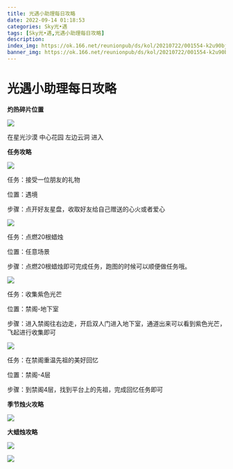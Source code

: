 ```yaml
---
title: 光遇小助理每日攻略
date: 2022-09-14 01:18:53
categories: Sky光•遇
tags: [Sky光•遇,光遇小助理每日攻略]
description: 
index_img: https://ok.166.net/reunionpub/ds/kol/20210722/001554-k2u90bj7ay.png?imageView&thumbnail=600x0&type=jpg
banner_img: https://ok.166.net/reunionpub/ds/kol/20210722/001554-k2u90bj7ay.png?imageView&thumbnail=600x0&type=jpg
---
```

# 光遇小助理每日攻略
**灼热碎片位置**

![](https://img.166.net/reunionpub/ds/kol/20220810/002837-7zyqtbfn4i.jpeg)

在星光沙漠 中心花园 左边云洞 进入

  

 **任务攻略**

![](https://img.166.net/reunionpub/ds/kol/20220914/001046-j59g4nobqc.png)

任务：接受一位朋友的礼物

位置：遇境

步骤：点开好友星盘，收取好友给自己赠送的心火或者爱心

![](https://img.166.net/reunionpub/ds/kol/20220914/001126-snavke2m9t.png)

任务：点燃20根蜡烛

位置：任意场景

步骤：点燃20根蜡烛即可完成任务，跑图的时候可以顺便做任务哦。

![](https://img.166.net/reunionpub/ds/kol/20220909/000943-qrpsz9dh4m.png)

任务：收集紫色光芒

位置：禁阁-地下室

步骤：进入禁阁往右边走，开启双人门进入地下室，通道出来可以看到紫色光芒，飞起进行收集即可

![](https://img.166.net/reunionpub/ds/kol/20220914/001444-nbqc9svp8k.png)

任务：在禁阁重温先祖的美好回忆

位置：禁阁-4层

步骤：到禁阁4层，找到平台上的先祖，完成回忆任务即可

 **季节烛火攻略**

![](https://img.166.net/reunionpub/ds/kol/20220914/001252-rvki4e023z.png)

  

 **大蜡烛攻略**

![](https://img.166.net/reunionpub/ds/kol/20220914/001224-j7qglciw61.png)

![](https://img.166.net/reunionpub/ds/kol/20220914/001338-s7dhjuk34p.png)

  

  


